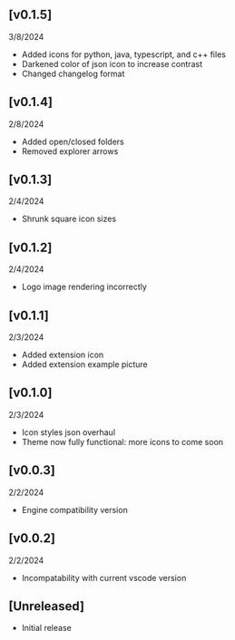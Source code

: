 ## [v0.1.5]
3/8/2024

- Added icons for python, java, typescript, and c++ files
- Darkened color of json icon to increase contrast
- Changed changelog format


## [v0.1.4]
2/8/2024

- Added open/closed folders
- Removed explorer arrows


## [v0.1.3]
2/4/2024

- Shrunk square icon sizes



## [v0.1.2]
2/4/2024

- Logo image rendering incorrectly



## [v0.1.1]
2/3/2024

- Added extension icon
- Added extension example picture



## [v0.1.0]
2/3/2024

- Icon styles json overhaul
- Theme now fully functional: more icons to come soon



## [v0.0.3]
2/2/2024

- Engine compatibility version



## [v0.0.2]
2/2/2024

- Incompatability with current vscode version



## [Unreleased]

- Initial release